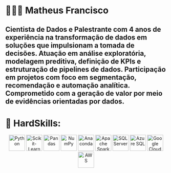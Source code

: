 # 👨🏽‍💻 Matheus Francisco

Cientista de Dados e Palestrante com 4 anos de experiência na transformação de dados em soluções que
impulsionam a tomada de decisões. Atuação em análise exploratória, modelagem preditiva, definição de
KPIs e estruturação de pipelines de dados. Participação em projetos com foco em segmentação,
recomendação e automação analítica. Comprometido com a geração de valor por meio de evidências
orientadas por dados.
---
# 🤖 HardSkills:
<p align="center">
  <img src="https://cdn.jsdelivr.net/gh/devicons/devicon@latest/icons/python/python-original.svg" width="50" alt="Python" />
  <img src="https://cdn.jsdelivr.net/gh/devicons/devicon@latest/icons/scikitlearn/scikitlearn-original.svg" width="50" alt="Scikit-Learn" />
  <img src="https://cdn.jsdelivr.net/gh/devicons/devicon@latest/icons/pandas/pandas-original-wordmark.svg" width="50" alt="Pandas" />
  <img src="https://cdn.jsdelivr.net/gh/devicons/devicon@latest/icons/numpy/numpy-original-wordmark.svg" width="50" alt="NumPy" />
  <img src="https://cdn.jsdelivr.net/gh/devicons/devicon@latest/icons/anaconda/anaconda-original.svg" width="50" alt="Anaconda" />
  <img src="https://cdn.jsdelivr.net/gh/devicons/devicon@latest/icons/apachespark/apachespark-original-wordmark.svg" width="50" alt="Apache Spark" />
  <img src="https://cdn.jsdelivr.net/gh/devicons/devicon@latest/icons/microsoftsqlserver/microsoftsqlserver-original-wordmark.svg" width="50" alt="SQL Server" />
  <img src="https://cdn.jsdelivr.net/gh/devicons/devicon@latest/icons/azuresqldatabase/azuresqldatabase-original.svg" width="50" alt="Azure SQL" />
  <img src="https://cdn.jsdelivr.net/gh/devicons/devicon@latest/icons/googlecloud/googlecloud-original.svg" width="50" alt="Google Cloud" />
  <img src="https://cdn.jsdelivr.net/gh/devicons/devicon@latest/icons/amazonwebservices/amazonwebservices-original-wordmark.svg" width="50" alt="AWS" />
</p>
          
          
          
          
          
          
          
          
          
          

